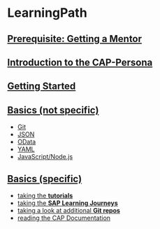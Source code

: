 # LearningPath

## [Prerequisite: Getting a Mentor](https://github.com/msg-CareerPaths/sap-cap-persona/blob/main/chapters/000-Prerequisite-Geting-a-Mentor-assigned.md)

## [Introduction to the CAP-Persona](https://github.com/msg-CareerPaths/sap-cap-persona/blob/main/chapters/001-Introduction-CAP-Persona.md)

## [Getting Started](https://github.com/msg-CareerPaths/sap-cap-persona/blob/main/chapters/002-Getting-Started.md)

## [Basics (not specific)](https://github.com/msg-CareerPaths/sap-cap-persona/tree/main/chapters/003-Basics-(not-specific))

- [Git](https://github.com/msg-CareerPaths/sap-cap-persona/blob/main/chapters/003-Basics-(not-specific)/003a-Git.md)
- [JSON](https://github.com/msg-CareerPaths/sap-cap-persona/blob/main/chapters/003-Basics-(not-specific)/003b-JSON.md)
- [OData](https://github.com/msg-CareerPaths/sap-cap-persona/blob/main/chapters/003-Basics-(not-specific)/003c-OData.md)
- [YAML](https://github.com/msg-CareerPaths/sap-cap-persona/blob/main/chapters/003-Basics-(not-specific)/003d-YAML.md)
- [JavaScript/Node.js](https://github.com/msg-CareerPaths/sap-cap-persona/blob/main/chapters/003-Basics-(not-specific)/003e-JavaScript-Node.js.md)

## [Basics (specific)](https://github.com/msg-CareerPaths/sap-cap-persona/tree/main/chapters/004-Basics-(specific))

- [taking the **tutorials**](https://github.com/msg-CareerPaths/sap-cap-persona/blob/main/chapters/004-Basics-(specific)/004a-taking-Tutorials.md)
- [taking the **SAP Learning Journeys**](https://github.com/msg-CareerPaths/sap-cap-persona/blob/main/chapters/004-Basics-(specific)/004b-taking-SAP-Learning-Journeys.md)
- [taking a look at additional **Git repos**](https://github.com/msg-CareerPaths/sap-cap-persona/blob/main/chapters/004-Basics-(specific)/004c-additional-Git-Repos.md)
- [reading the CAP Documentation](https://github.com/msg-CareerPaths/sap-cap-persona/blob/main/chapters/004-Basics-(specific)/004d-reading-Cap-Documentation.md)
